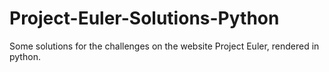 Project-Euler-Solutions-Python
==============================

Some solutions for the challenges on the website Project Euler, rendered in python.
